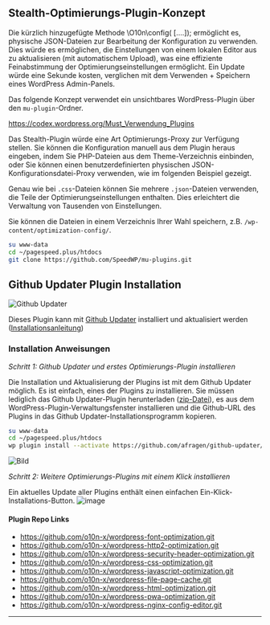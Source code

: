 ## Stealth-Optimierungs-Plugin-Konzept

Die kürzlich hinzugefügte Methode \O10n\config( [....]); ermöglicht es, physische JSON-Dateien zur Bearbeitung der Konfiguration zu verwenden. Dies würde es ermöglichen, die Einstellungen von einem lokalen Editor aus zu aktualisieren (mit automatischem Upload), was eine effiziente Feinabstimmung der Optimierungseinstellungen ermöglicht. Ein Update würde eine Sekunde kosten, verglichen mit dem Verwenden + Speichern eines WordPress Admin-Panels.

Das folgende Konzept verwendet ein unsichtbares WordPress-Plugin über den `mu-plugin`-Ordner.

https://codex.wordpress.org/Must_Verwendung_Plugins

Das Stealth-Plugin würde eine Art Optimierungs-Proxy zur Verfügung stellen. Sie können die Konfiguration manuell aus dem Plugin heraus eingeben, indem Sie PHP-Dateien aus dem Theme-Verzeichnis einbinden, oder Sie können einen benutzerdefinierten physischen JSON-Konfigurationsdatei-Proxy verwenden, wie im folgenden Beispiel gezeigt.

Genau wie bei `.css`-Dateien können Sie mehrere `.json`-Dateien verwenden, die Teile der Optimierungseinstellungen enthalten. Dies erleichtert die Verwaltung von Tausenden von Einstellungen.

Sie können die Dateien in einem Verzeichnis Ihrer Wahl speichern, z.B. `/wp-content/optimization-config/`.

```bash
su www-data
cd ~/pagespeed.plus/htdocs
git clone https://github.com/SpeedWP/mu-plugins.git
```

## Github Updater Plugin Installation

![Github Updater](https://github.com/afragen/github-updater/raw/develop/assets/GitHub_Updater_logo_small.png)

Dieses Plugin kann mit [Github Updater](https://github.com/afragen/github-updater) installiert und aktualisiert werden ([Installationsanleitung](https://github.com/afragen/github-updater/wiki/Installation))

### Installation Anweisungen

*Schritt 1: Github Updater und erstes Optimierungs-Plugin installieren*

Die Installation und Aktualisierung der Plugins ist mit dem Github Updater möglich. Es ist einfach, eines der Plugins zu installieren. Sie müssen lediglich das Github Updater-Plugin herunterladen ([zip-Datei](https://github.com/afragen/github-updater/archive/develop.zip)), es aus dem WordPress-Plugin-Verwaltungsfenster installieren und die Github-URL des Plugins in das Github Updater-Installationsprogramm kopieren.

```bash
su www-data
cd ~/pagespeed.plus/htdocs
wp plugin install --activate https://github.com/afragen/github-updater/archive/develop.zip
```

![Bild](https://user-images.githubusercontent.com/8843669/39889846-46158cc2-5499-11e8-824d-720020f758db.png)

*Schritt 2: Weitere Optimierungs-Plugins mit einem Klick installieren*

Ein aktuelles Update aller Plugins enthält einen einfachen Ein-Klick-Installations-Button.
![image](https://user-images.githubusercontent.com/8843669/39661507-cc1eac5e-5052-11e8-8fba-33c0cc959b07.png)
</details>

#### Plugin Repo Links

- https://github.com/o10n-x/wordpress-font-optimization.git
- https://github.com/o10n-x/wordpress-http2-optimization.git
- https://github.com/o10n-x/wordpress-security-header-optimization.git
- https://github.com/o10n-x/wordpress-css-optimization.git
- https://github.com/o10n-x/wordpress-javascript-optimization.git
- https://github.com/o10n-x/wordpress-file-page-cache.git
- https://github.com/o10n-x/wordpress-html-optimization.git
- https://github.com/o10n-x/wordpress-pwa-optimization.git
- https://github.com/o10n-x/wordpress-nginx-config-editor.git

* * *
